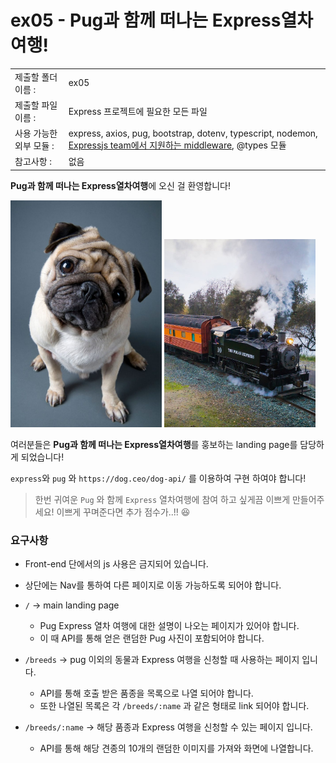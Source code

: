 # ex05 - Pug과 함께 떠나는 Express열차여행!

|                      |                                         |
| :--------------------| --------------------------------------- |
|   제출할 폴더 이름 :     |  ex05                                  |
|   제출할 파일 이름 :     | Express 프로젝트에 필요한 모든 파일 |
|   사용 가능한 외부 모듈 : |  express, axios, pug, bootstrap, dotenv, typescript, nodemon, [Expressjs team에서 지원하는 middleware](http://expressjs.com/en/resources/middleware.html),  @types 모듈  |
|   참고사항 :           |  없음                                    |

**Pug과 함께 떠나는 Express열차여행**에 오신 걸 환영합니다!

<img alt="pug" width="48%" src="ex05/Best%20500+%20Pug%20Names%20Suggestions%20For%20A%20Boy%20That%20You%20Must%20Love%20-%20Smart%20Dog%20Mom.png" />

<img alt="express train" width="48%" src="ex05/15%20Polar%20Express%20Train%20Rides%20That%20Are%20Almost%20as%20Magical%20as%20Christmas%20Itself.jpeg">

여러분들은 **Pug과 함께 떠나는 Express열차여행**를 훙보하는 landing page를 담당하게 되었습니다!

`express`와 `pug` 와 `https://dog.ceo/dog-api/` 를 이용하여 구현 하여야 합니다!

> 한번 귀여운 `Pug` 와 함께 `Express` 열차여행에 참여 하고 싶게끔 이쁘게 만들어주세요! 이쁘게 꾸며준다면 추가 점수가..!! 😆

### 요구사항

- Front-end 단에서의 js 사용은 금지되어 있습니다.

- 상단에는 Nav를 통하여 다른 페이지로 이동 가능하도록 되어야 합니다.

- `/` -> main landing page
  - Pug Express 열차 여행에 대한 설명이 나오는 페이지가 있어야 합니다.
  - 이 때 API를 통해 얻은 랜덤한 Pug 사진이 포함되어야 합니다.

- `/breeds` -> pug 이외의 동물과 Express 여행을 신청할 때 사용하는 페이지 입니다.
  - API를 통해 호출 받은 품종을 목록으로 나열 되어야 합니다.
  - 또한 나열된 목록은 각 `/breeds/:name` 과 같은 형태로 link 되어야 합니다.
- `/breeds/:name` -> 해당 품종과 Express 여행을 신청할 수 있는 페이지 입니다.
  - API를 통해 해당 견종의 10개의 랜덤한 이미지를 가져와 화면에 나열합니다.
